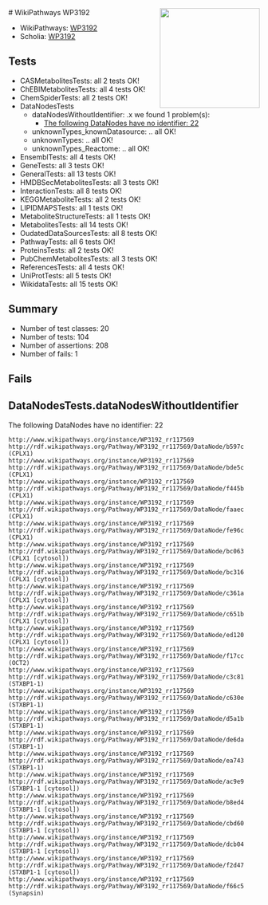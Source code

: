 <img style="float: right; width: 200px" src="https://upload.wikimedia.org/wikipedia/commons/thumb/8/83/Wplogo_with_text_500.png/640px-Wplogo_with_text_500.png" />
# WikiPathways WP3192

* WikiPathways: [WP3192](https://wikipathways.org/pathways/WP3192)
* Scholia: [WP3192](https://scholia.toolforge.org/wikipathways/WP3192)
## Tests
* CASMetabolitesTests: all 2 tests OK!
* ChEBIMetabolitesTests: all 4 tests OK!
* ChemSpiderTests: all 2 tests OK!
* DataNodesTests
    * dataNodesWithoutIdentifier: .x we found 1 problem(s):
        * [The following DataNodes have no identifier: 22](#8792c4b1)
    * unknownTypes_knownDatasource: .. all OK!
    * unknownTypes: .. all OK!
    * unknownTypes_Reactome: .. all OK!
* EnsemblTests: all 4 tests OK!
* GeneTests: all 3 tests OK!
* GeneralTests: all 13 tests OK!
* HMDBSecMetabolitesTests: all 3 tests OK!
* InteractionTests: all 8 tests OK!
* KEGGMetaboliteTests: all 2 tests OK!
* LIPIDMAPSTests: all 1 tests OK!
* MetaboliteStructureTests: all 1 tests OK!
* MetabolitesTests: all 14 tests OK!
* OudatedDataSourcesTests: all 8 tests OK!
* PathwayTests: all 6 tests OK!
* ProteinsTests: all 2 tests OK!
* PubChemMetabolitesTests: all 3 tests OK!
* ReferencesTests: all 4 tests OK!
* UniProtTests: all 5 tests OK!
* WikidataTests: all 15 tests OK!


## Summary

* Number of test classes: 20
* Number of tests: 104
* Number of assertions: 208
* Number of fails: 1

## Fails

<a name="8792c4b1" />

## DataNodesTests.dataNodesWithoutIdentifier

The following DataNodes have no identifier: 22
```
http://www.wikipathways.org/instance/WP3192_rr117569 http://rdf.wikipathways.org/Pathway/WP3192_rr117569/DataNode/b597c (CPLX1)
http://www.wikipathways.org/instance/WP3192_rr117569 http://rdf.wikipathways.org/Pathway/WP3192_rr117569/DataNode/bde5c (CPLX1)
http://www.wikipathways.org/instance/WP3192_rr117569 http://rdf.wikipathways.org/Pathway/WP3192_rr117569/DataNode/f445b (CPLX1)
http://www.wikipathways.org/instance/WP3192_rr117569 http://rdf.wikipathways.org/Pathway/WP3192_rr117569/DataNode/faaec (CPLX1)
http://www.wikipathways.org/instance/WP3192_rr117569 http://rdf.wikipathways.org/Pathway/WP3192_rr117569/DataNode/fe96c (CPLX1)
http://www.wikipathways.org/instance/WP3192_rr117569 http://rdf.wikipathways.org/Pathway/WP3192_rr117569/DataNode/bc063 (CPLX1 [cytosol])
http://www.wikipathways.org/instance/WP3192_rr117569 http://rdf.wikipathways.org/Pathway/WP3192_rr117569/DataNode/bc316 (CPLX1 [cytosol])
http://www.wikipathways.org/instance/WP3192_rr117569 http://rdf.wikipathways.org/Pathway/WP3192_rr117569/DataNode/c361a (CPLX1 [cytosol])
http://www.wikipathways.org/instance/WP3192_rr117569 http://rdf.wikipathways.org/Pathway/WP3192_rr117569/DataNode/c651b (CPLX1 [cytosol])
http://www.wikipathways.org/instance/WP3192_rr117569 http://rdf.wikipathways.org/Pathway/WP3192_rr117569/DataNode/ed120 (CPLX1 [cytosol])
http://www.wikipathways.org/instance/WP3192_rr117569 http://rdf.wikipathways.org/Pathway/WP3192_rr117569/DataNode/f17cc (OCT2)
http://www.wikipathways.org/instance/WP3192_rr117569 http://rdf.wikipathways.org/Pathway/WP3192_rr117569/DataNode/c3c81 (STXBP1-1)
http://www.wikipathways.org/instance/WP3192_rr117569 http://rdf.wikipathways.org/Pathway/WP3192_rr117569/DataNode/c630e (STXBP1-1)
http://www.wikipathways.org/instance/WP3192_rr117569 http://rdf.wikipathways.org/Pathway/WP3192_rr117569/DataNode/d5a1b (STXBP1-1)
http://www.wikipathways.org/instance/WP3192_rr117569 http://rdf.wikipathways.org/Pathway/WP3192_rr117569/DataNode/de6da (STXBP1-1)
http://www.wikipathways.org/instance/WP3192_rr117569 http://rdf.wikipathways.org/Pathway/WP3192_rr117569/DataNode/ea743 (STXBP1-1)
http://www.wikipathways.org/instance/WP3192_rr117569 http://rdf.wikipathways.org/Pathway/WP3192_rr117569/DataNode/ac9e9 (STXBP1-1 [cytosol])
http://www.wikipathways.org/instance/WP3192_rr117569 http://rdf.wikipathways.org/Pathway/WP3192_rr117569/DataNode/b8ed4 (STXBP1-1 [cytosol])
http://www.wikipathways.org/instance/WP3192_rr117569 http://rdf.wikipathways.org/Pathway/WP3192_rr117569/DataNode/cbd60 (STXBP1-1 [cytosol])
http://www.wikipathways.org/instance/WP3192_rr117569 http://rdf.wikipathways.org/Pathway/WP3192_rr117569/DataNode/dcb04 (STXBP1-1 [cytosol])
http://www.wikipathways.org/instance/WP3192_rr117569 http://rdf.wikipathways.org/Pathway/WP3192_rr117569/DataNode/f2d47 (STXBP1-1 [cytosol])
http://www.wikipathways.org/instance/WP3192_rr117569 http://rdf.wikipathways.org/Pathway/WP3192_rr117569/DataNode/f66c5 (Synapsin)
```

